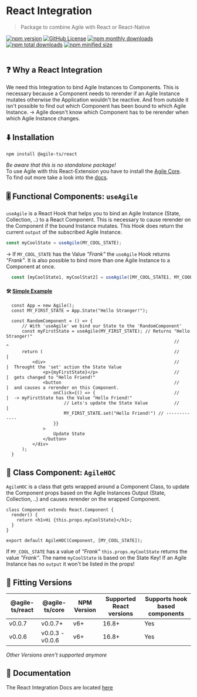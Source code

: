 # React Integration

> Package to combine Agile with React or React-Native

<a href="https://npm.im/@agile-ts/react">
  <img src="https://img.shields.io/npm/v/@agile-ts/react.svg" alt="npm version"></a>
 <a href="https://github.com/agile-ts/agile">
  <img src="https://img.shields.io/github/license/agile-ts/agile.svg" alt="GitHub License"></a>
<a href="https://npm.im/@agile-ts/react">
  <img src="https://img.shields.io/npm/dm/@agile-ts/react.svg" alt="npm monthly downloads"></a>
<a href="https://npm.im/@agile-ts/react">
  <img src="https://img.shields.io/npm/dt/@agile-ts/react.svg" alt="npm total downloads"></a>
<a href="https://npm.im/@agile-ts/react">
  <img src="https://img.shields.io/bundlephobia/min/@agile-ts/react.svg" alt="npm minified size"></a>
  
<br />
<br />

## ❓ Why a React Integration
We need this Integration to bind Agile Instances to Components.
This is necessary because a Component needs to rerender
if an Agile Instance mutates otherwise the Application wouldn't be reactive.
And from outside it isn't possible to find out which Component has been bound to which Agile Instance. 
-> Agile doesn't know which Component has to be rerender when which Agile Instance changes.

  
## ⬇️ Installation
```
npm install @agile-ts/react
```
_Be aware that this is no standalone package!_ <br />
To use Agile with this React-Extension you have to install the [Agile Core](https://www.npmjs.com/package/@agile-ts/core). <br />
To find out more take a look into the [docs](https://www.agile-ts.org/docs).
    
## 🎚 Functional Components: `useAgile`
`useAgile` is a React Hook that helps you to bind an Agile Instance (State, Collection, ..) to a React Component.
This is necessary to cause rerender on the Component if the bound Instance mutates.
This Hook does return the current `output` of the subscribed Agile Instance.
```ts
const myCoolState = useAgile(MY_COOL_STATE); 
```
-> If `MY_COOL_STATE` has the Value _"Frank"_ the `useAgile` Hook returns _"Frank"_.
It is also possible to bind more than one Agile Instance to a Component at once.
```ts
  const [myCoolState1, myCoolStat2] = useAgile([MY_COOL_STATE1, MY_COOL_STATE2]);
  ```

#### 🛠 [Simple Example](https://codesandbox.io/s/agilets-first-state-f12cz?file=/src/RandomComponent.js)
```tsx
  const App = new Agile();
  const MY_FIRST_STATE = App.State("Hello Stranger!");
  
  const RandomComponent = () => {
      // With 'useAgile' we bind our State to the 'RandomComponent'
      const myFirstState = useAgile(MY_FIRST_STATE); // Returns "Hello Stranger!"
                                                                //       ^
      return (                                                  //       |
          <div>                                                 //       |  Throught the 'set' action the State Value 
              <p>{myFirstState}</p>                             //       |  gets changed to "Hello Friend!" 
              <button                                           //       |  and causes a rerender on this Component.
                  onClick={() => {                              //       |  -> myFirstState has the Value "Hello Friend!"
                      // Lets's update the State Value          //       |
                      MY_FIRST_STATE.set("Hello Friend!") // -------------
                  }}
              >
                  Update State
              </button>
          </div>
      );
  }
```

## 🗿 Class Component: `AgileHOC`
`AgileHOC` is a class that gets wrapped around a Component Class, to update the Component props
based on the Agile Instances Output (State, Collection, ..) and causes rerender on the wrapped Component.
```tsx
class Component extends React.Component {
  render() {
    return <h1>Hi {this.props.myCoolState}</h1>;
  }
}

export default AgileHOC(Component, [MY_COOL_STATE]);
```
If `MY_COOL_STATE` has a value of _"Frank"_ `this.props.myCoolState` returns the value _"Frank"_.
The name `myCoolState` is based on the State Key! 
If an Agile Instance has no `output` it won't be listed in the props!

## 🔑 Fitting Versions
| @agile-ts/react | @agile-ts/core          | NPM Version              | Supported React versions | Supports hook based components    |
| --------------- | ----------------------- | ------------------------ | -------------------------|---------------------------------- |
| v0.0.7          | v0.0.7+                 | v6+                      | 16.8+                    | Yes                               |
| v0.0.6          | v0.0.3 - v0.0.6         | v6+                      | 16.8+                    | Yes                               | 
_Other Versions aren't supported anymore_

## 📄 Documentation
The React Integration Docs are located [here](https://agile-ts.org/docs/)
